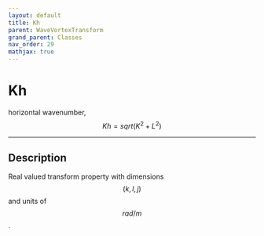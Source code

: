 ```yaml
---
layout: default
title: Kh
parent: WaveVortexTransform
grand_parent: Classes
nav_order: 29
mathjax: true
---
```


#  Kh

horizontal wavenumber, $$Kh=sqrt(K^2+L^2)$$


---

## Description
Real valued transform property with dimensions $$(k,l,j)$$ and units of $$rad/m$$.


